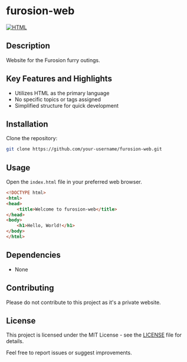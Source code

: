 # furosion-web

[![HTML](https://img.shields.io/badge/Primary%20Language-HTML-orange)](https://developer.mozilla.org/en-US/docs/Web/HTML)

## Description

Website for the Furosion furry outings.

## Key Features and Highlights

- Utilizes HTML as the primary language
- No specific topics or tags assigned
- Simplified structure for quick development

## Installation

Clone the repository:

```bash
git clone https://github.com/your-username/furosion-web.git
```

## Usage

Open the `index.html` file in your preferred web browser.

```html
<!DOCTYPE html>
<html>
<head>
    <title>Welcome to furosion-web</title>
</head>
<body>
    <h1>Hello, World!</h1>
</body>
</html>
```

## Dependencies

- None

## Contributing

Please do not contribute to this project as it's a private website.

## License

This project is licensed under the MIT License - see the [LICENSE](LICENSE) file for details. 

Feel free to report issues or suggest improvements.
